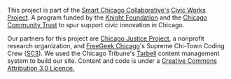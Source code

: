 This project is part of the <a href="http://www.smartchicagocollaborative.org/">Smart Chicago Collaborative's</a> <a href="http://www.smartchicagocollaborative.org/projects/civic-innovation-in-chicago/">Civic Works Project</a>. A program funded by the <a href="http://knightfoundation.org">Knight Foundation</a> and the <a href="http://www.cct.org">Chicago Community Trust</a> to spur support civic innovation in Chicago.

Our partners for this project are <a href="http://chicagojustice.org/">Chicago Justice Project</a>, a nonprofit research organization, and <a href="http://freegeekchicago.org">FreeGeek Chicago</a>'s Supreme Chi-Town Coding Crew (<a href="https://github.com/sc3/sc3">SC3</a>). We used the Chicago Tribune's <a href="http://tarbell.tribapps.com/">Tarbell</a> content management system to build our site. Content and code is under a <a href="http://creativecommons.org/licenses/by/3.0/us/">Creative Commons Attribution 3.0 Licence.</a> 

